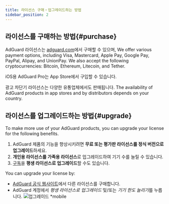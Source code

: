 ```yaml
---
title: 라이선스 구매・업그레이드하는 방법
sidebar_position: 2
---
```


## 라이선스를 구매하는 방법{#purchase}

AdGuard 라이선스는 [adguard.com](https://adguard.com/license.html)에서 구매할 수 있으며, We offer various payment options, including Visa, Mastercard, Apple Pay, Google Pay, PayPal, Alipay, and UnionPay. We also accept the following cryptocurrencies: Bitcoin, Ethereum, Litecoin, and Tether.

iOS용 AdGuard Pro는 App Store에서 구입할 수 있습니다.

광고 차단기 라이선스는 다양한 유통업체에서도 판매됩니다. The availability of AdGuard products in app stores and by distributors depends on your country.

## 라이선스를 업그레이드하는 방법{#upgrade}

To make more use of your AdGuard products, you can upgrade your license for the following benefits.

1. AdGuard 제품의 기능을 향상시키려면 **무료 또는 평가판 라이선스를 정식 버전으로 업그레이드**하세요.
2. **개인용 라이선스를 가족용 라이선스**로 업그레이드하여 기기 수를 늘릴 수 있습니다.
3. [구독](../what-is)을 **평생 라이선스로 업그레이드**할 수도 있습니다.

You can upgrade your license by:

- [AdGuard 공식 웹사이트](https://adguard.com)에서 다른 라이선스를 구매합니다.
- AdGuard 계정에서 *평생 라이선스로 업그레이드* 및/또는 *기기 한도 늘리기*를 누릅니다. ![업그레이드 *mobile](https://cdn.adtidy.org/content/kb/ad_blocker/general/newaccount-upgrade.png)
